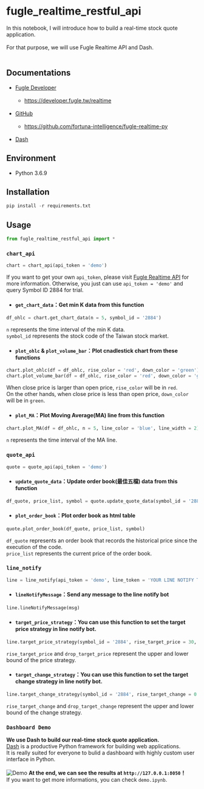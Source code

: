 # fugle_realtime_restful_api
In this notebook, I will introduce how to build a real-time stock quote application. <br><br>
For that purpose, we will use Fugle Realtime API and Dash. <br><br>
## Documentations
* [Fugle Developer](https://developer.fugle.tw/) <br><br>
  * https://developer.fugle.tw/realtime <br><br>
* [GitHub](https://github.com/) <br><br>
  * https://github.com/fortuna-intelligence/fugle-realtime-py <br><br>
* [Dash](https://plot.ly/dash)
## Environment
* Python 3.6.9
## Installation
```python
pip install -r requirements.txt
```
## Usage
```py
from fugle_realtime_restful_api import *
```
### `chart_api`
```py
chart = chart_api(api_token = 'demo')
```
If you want to get your own `api_token`, please visit [Fugle Realtime API](https://developer.fugle.tw/realtime) for more information.
Otherwise, you just can use `api_token = 'demo'` and query Symbol ID 2884 for trial.
* #### `get_chart_data`：Get min K data from this function
```py
df_ohlc = chart.get_chart_data(n = 5, symbol_id = '2884')
```
`n` represents the time interval of the min K data. <br>
`symbol_id` represents the stock code of the Taiwan stock market. <br>
* #### `plot_ohlc` & `plot_volume_bar`：Plot cnadlestick chart from these functions
```py
chart.plot_ohlc(df = df_ohlc, rise_color = 'red', down_color = 'green')
chart.plot_volume_bar(df = df_ohlc, rise_color = 'red', down_color = 'green')
```
When close price is larger than open price, `rise_color` will be in `red`. <br>
On the other hands, when close price is less than open price, `down_color` will be in `green`.
* #### `plot_MA`：Plot Moving Average(MA) line from this function
```py
chart.plot_MA(df = df_ohlc, n = 5, line_color = 'blue', line_width = 2)
```
`n` represents the time interval of the MA line. <br>
### `quote_api`
```py
quote = quote_api(api_token = 'demo')
```
* #### `update_quote_data`：Update order book(最佳五檔) data from this function
```py
df_quote, price_list, symbol = quote.update_quote_data(symbol_id = '2884')
```
* #### `plot_order_book`：Plot order book as html table
```py
quote.plot_order_book(df_quote, price_list, symbol)
```
`df_quote` represents an order book that records the historical price since the execution of the code. <br>
`price_list` represents the current price of the order book.
### `line_notify`
```py
line = line_notify(api_token = 'demo', line_token = 'YOUR LINE NOTIFY TOKEN')
```
* #### `lineNotifyMessage`：Send any message to the line notify bot
```py
line.lineNotifyMessage(msg)
```
* #### `target_price_strategy`：You can use this function to set the target price strategy in line notify bot.
```py
line.target_price_strategy(symbol_id = '2884', rise_target_price = 30, drop_target_price = 20)
```
`rise_target_price` and `drop_target_price` represent the upper and lower bound of the price strategy.
* #### `target_change_strategy`：You can use this function to set the target change strategy in line notify bot.
```py
line.target_change_strategy(symbol_id = '2884', rise_target_change = 0.01, drop_target_change = 0.01)
```
`rise_target_change` and `drop_target_change` represent the upper and lower bound of the change strategy.
### `Dashboard Demo`
**We use Dash to build our real-time stock quote application.** <br>
[Dash](https://dash.plot.ly/introduction) is a productive Python framework for building web applications. <br>
It is really suited for everyone to bulid a dashboard with highly custom user interface in Python. <br><br>
![Demo](https://i.imgur.com/paVdkTa.png)
**At the end, we can see the results at `http://127.0.0.1:8050`！** <br>
If you want to get more informations, you can check `demo.ipynb`.
